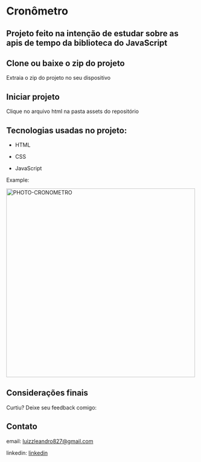 # Cronômetro 

## Projeto feito na intenção de estudar sobre as apis de tempo da biblioteca do JavaScript

## Clone ou baixe o zip do projeto

Extraia o zip do projeto no seu dispositivo 

## Iniciar projeto

Clique no arquivo html na pasta assets do repositório

## Tecnologias usadas no projeto:

 - HTML

 - CSS

 - JavaScript

Example:

<img src="https://raw.githubusercontent.com/leanluizz/Timer/main/assets/image/PHOTO-Landing-Page-Cr%C3%B4nometro.png" alt="PHOTO-CRONOMETRO" width="500vw">

## Considerações finais

Curtiu? Deixe seu feedback comigo:

## Contato

email: luizzleandro827@gmail.com 

linkedin: [linkedin](https://www.linkedin.com/in/leandroluizz?utm_source=share&utm_campaign=share_via&utm_content=profile&utm_medium=android_app)

